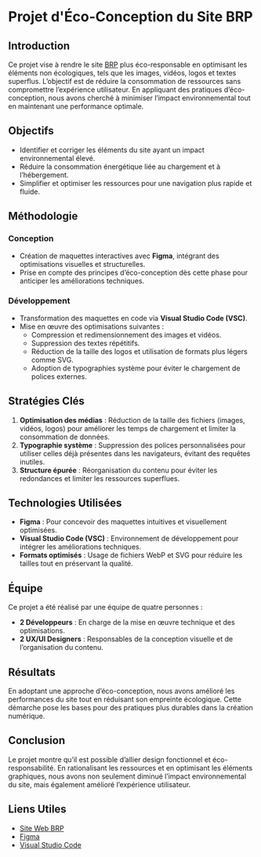 # Projet d'Éco-Conception du Site BRP

## Introduction

Ce projet vise à rendre le site [BRP](https://www.brp.ch/accueil/) plus éco-responsable en optimisant les éléments non écologiques, tels que les images, vidéos, logos et textes superflus. L’objectif est de réduire la consommation de ressources sans compromettre l’expérience utilisateur. En appliquant des pratiques d’éco-conception, nous avons cherché à minimiser l’impact environnemental tout en maintenant une performance optimale.

## Objectifs

- Identifier et corriger les éléments du site ayant un impact environnemental élevé.
- Réduire la consommation énergétique liée au chargement et à l’hébergement.
- Simplifier et optimiser les ressources pour une navigation plus rapide et fluide.

## Méthodologie

### Conception

- Création de maquettes interactives avec **Figma**, intégrant des optimisations visuelles et structurelles.
- Prise en compte des principes d’éco-conception dès cette phase pour anticiper les améliorations techniques.

### Développement

- Transformation des maquettes en code via **Visual Studio Code (VSC)**.
- Mise en œuvre des optimisations suivantes :
    - Compression et redimensionnement des images et vidéos.
    - Suppression des textes répétitifs.
    - Réduction de la taille des logos et utilisation de formats plus légers comme SVG.
    - Adoption de typographies système pour éviter le chargement de polices externes.

## Stratégies Clés

1. **Optimisation des médias** : Réduction de la taille des fichiers (images, vidéos, logos) pour améliorer les temps de chargement et limiter la consommation de données.
2. **Typographie système** : Suppression des polices personnalisées pour utiliser celles déjà présentes dans les navigateurs, évitant des requêtes inutiles.
3. **Structure épurée** : Réorganisation du contenu pour éviter les redondances et limiter les ressources superflues.

## Technologies Utilisées

- **Figma** : Pour concevoir des maquettes intuitives et visuellement optimisées.
- **Visual Studio Code (VSC)** : Environnement de développement pour intégrer les améliorations techniques.
- **Formats optimisés** : Usage de fichiers WebP et SVG pour réduire les tailles tout en préservant la qualité.

## Équipe

Ce projet a été réalisé par une équipe de quatre personnes :

- **2 Développeurs** : En charge de la mise en œuvre technique et des optimisations.
- **2 UX/UI Designers** : Responsables de la conception visuelle et de l’organisation du contenu.

## Résultats

En adoptant une approche d’éco-conception, nous avons amélioré les performances du site tout en réduisant son empreinte écologique. Cette démarche pose les bases pour des pratiques plus durables dans la création numérique.

## Conclusion

Le projet montre qu’il est possible d’allier design fonctionnel et éco-responsabilité. En rationalisant les ressources et en optimisant les éléments graphiques, nous avons non seulement diminué l’impact environnemental du site, mais également amélioré l’expérience utilisateur.

## Liens Utiles

- [Site Web BRP](https://www.brp.ch/accueil/)
- [Figma](https://www.figma.com/)
- [Visual Studio Code](https://code.visualstudio.com/)
